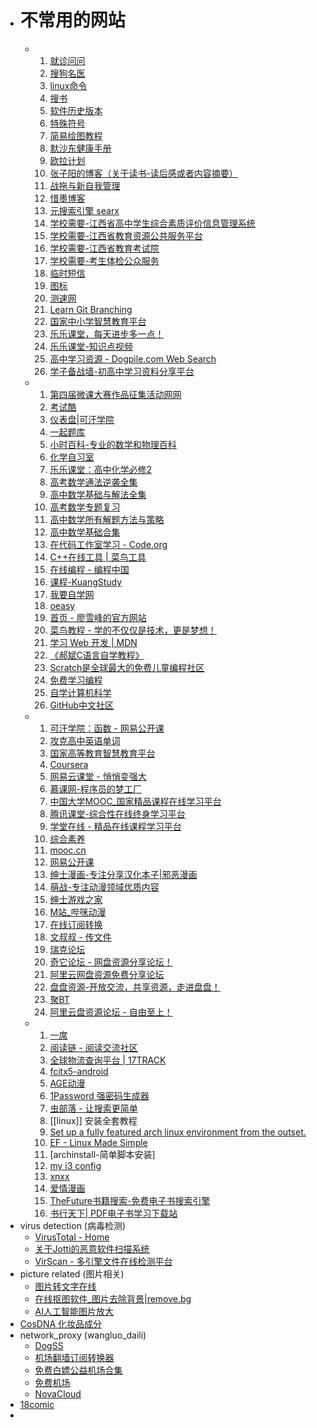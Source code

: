 - # 不常用的网站
	- 1. [就诊问问](https://ask.nocode.com)
	  2. [搜狗名医](https://mingyi.sogou.com)
	  3. [linux命令](https://wangchujiang.com/linux-command)
	  4. [搜书](https://ebook2.lorefree.com)
	  5. [软件历史版本](https://wandoujia.com)
	  6. [特殊符号](https://cn.piliapp.com/symbol)
	  7. [简易绘图教程](https://easydrawingtutorials.com)
	  8. [默沙东健康手册](https://msdmanuals.cn/home/resources/the-one-page-manual-of-health/one-page-manual-of-health)
	  9. [欧拉计划](https://pe-cn.github.io)
	  10. [张子阳的博客（关于读书-读后感或者内容摘要）](https://tracefact.net/reading)
	  11. [战拖与新自我管理](https://zhantuo.com/archives)
	  12. [惜墨博客](https://ximo.blog)
	  13. [元搜索引擎 searx](https://searx.space)
	  14. [学校需要-江西省高中学生综合素质评价信息管理系统](https://gzzs.jxedu.gov.cn)
	  15. [学校需要-江西省教育资源公共服务平台](https://basic.jxeduyun.com/desktop/login/#/)
	  16. [学校需要-江西省教育考试院](https://jxeea.cn)
	  17. [学校需要-考生体检公众服务](https://tj1.jxeea.cn:82/#/login)
	  18. [临时短信](https://mytrashmobile.com)
	  19. [图标](https://iconfont.cn)
	  20. [测速网](https://speedtest.cn)
	  21. [Learn Git Branching](https://oschina.gitee.io/learn-git-branching/)
	  22. [国家中小学智慧教育平台](https://basic.smartedu.cn/)
	  23. [乐乐课堂，每天进步多一点！](https://www.leleketang.com/)
	  24. [乐乐课堂-知识点视频](http://www.leleketang.com/let3/knowledges.php?grade_id=30)
	  25. [高中学习资源 - Dogpile.com Web Search](https://www.dogpile.com/serp?q=%E9%AB%98%E4%B8%AD%E5%AD%A6%E4%B9%A0%E8%B5%84%E6%BA%90&sc=VDxbWdHk83gJ00)
	  26. [学子备战墙-初高中学习资料分享平台](https://www.xzbzq.com/)
	- 1. [第四届微课大赛作品征集活动网网](http://dasai.cnweike.cn/?r=matchV4/search/index&subject=2)
	  2. [考试酷](https://www.examcoo.com/paperlist/index/k/92/p/1)
	  3. [仪表盘|可汗学院](https://zh.khanacademy.org/profile/me/courses)
	  4. [一起题库](https://tiku.17zuoye.com/)
	  5. [小时百科-专业的数学和物理百科](https://wuli.wiki/index.html)
	  6. [化学自习室](https://wuli.wiki/index.html)
	  7. [乐乐课堂：高中化学必修2](https://www.bilibili.com/video/av43523533/)
	  8. [高考数学通法逆袭全集](https://www.bilibili.com/video/BV1w7411w7kQ)
	  9. [高中数学基础与解法全集](https://www.bilibili.com/video/BV147411K7xu?p=104)
	  10. [高考数学专题复习](https://www.bilibili.com/video/av39031994/?p=9)
	  11. [高中数学所有解题方法与策略](https://www.bilibili.com/video/BV1X7411F7YF?p=38)
	  12. [高中数学基础合集](https://www.bilibili.com/video/BV1N7411A74L)
	  13. [在代码工作室学习 - Code.org](https://studio.code.org/courses)
	  14. [C++在线工具 | 菜鸟工具](https://c.runoob.com/compile/12/)
	  15. [在线编程 - 编程中国](http://www.bccn.net/run/)
	  16. [课程-KuangStudy](https://www.kuangstudy.com/course)
	  17. [我要自学网](https://www.51zxw.net/)
	  18. [oeasy](http://oeasy.org/)
	  19. [首页 - 廖雪峰的官方网站](https://www.liaoxuefeng.com/)
	  20. [菜鸟教程 - 学的不仅仅是技术，更是梦想！](https://www.runoob.com/)
	  21. [学习 Web 开发 | MDN](https://developer.mozilla.org/zh-CN/docs/learn)
	  22. [《郝斌C语言自学教程》](https://www.bilibili.com/video/BV1os411h77o?p=40&spm_id_from=pageDriver)
	  23. [Scratch是全球最大的免费儿童编程社区](https://scratch.mit.edu/)
	  24. [免费学习编程](https://chinese.freecodecamp.org/)
	  25. [自学计算机科学](https://github.com/izackwu/TeachYourselfCS-CN/blob/master/TeachYourselfCS-CN.md)
	  26. [GitHub中文社区](https://www.githubs.cn/)
	- 1. [可汗学院：函数 - 网易公开课](https://open.163.com/newview/movie/free?pid=MDAPTVFE8&mid=MDAPV0Q3K)
	  2. [攻克高中英语单词](https://www.ximalaya.com/album/12728981)
	  3. [国家高等教育智慧教育平台](https://www.chinaooc.com.cn/home)
	  4. [Coursera](https://www.coursera.org/)
	  5. [网易云课堂 - 悄悄变强大](https://study.163.com/)
	  6. [慕课网-程序员的梦工厂](https://www.imooc.com/)
	  7. [中国大学MOOC_国家精品课程在线学习平台](https://www.icourse163.org/)
	  8. [腾讯课堂-综合性在线终身学习平台](https://ke.qq.com/)
	  9. [学堂在线 - 精品在线课程学习平台](https://www.xuetangx.com/)
	  10. [综合素养](http://erya.mooc.chaoxing.com/engine2/general/more?t=74115A8FB97F7D0818B962CED639690CD719A9A2BD60988D17620715E89547CEB516A82E93540ECA5645E68AE76744E2)
	  11. [mooc.cn](https://www.mooc.cn/)
	  12. [网易公开课](https://open.163.com/)
	  13. [绅士漫画-专注分享汉化本子|邪恶漫画](https://www.hentaicomic.org/)
	  14. [萌战-专注动漫领域优质内容](https://mengzhan1314.com)
	  15. [绅士游戏之家](https://ssyxzj.xyz/)
	  16. [M站_哔咪动漫](https://www.bimiacg4.net)
	  17. [在线订阅转换](https://acl4ssr-sub.github.io)
	  20. [文叔叔 - 传文件](https://www.wenshushu.cn/)
	  21. [瑞克论坛](https://www.ruike1.com/)
	  22. [奇它论坛 - 网盘资源分享论坛！](https://bbs.zhiqan.com/)
	  23. [阿里云网盘资源免费分享论坛](https://drivebbs.com/index.php)
	  24. [盘盘资源-开放交流，共享资源，走进盘盘！](https://www.panpanr.com/)
	  25. [聚BT](https://bbs.jubt.live)
	  26. [阿里云盘资源论坛 - 自由至上！](https://aliyunpan1.com/)
	- 1. [一席](https://yixi.tv/#/home)
	  3. [阅读链 - 阅读交流社区](https://www.yuedu.pro/)
	  4. [全球物流查询平台 | 17TRACK](https://www.17track.net/zh-cn)
	  5. [fcitx5-android](https://github.com/fcitx5-android/fcitx5-android)
	  6. [AGE动漫](https://www.agemys.com/)
	  9. [1Password 强密码生成器](https://1password.com/zh-cn/password-generator/)
	  10. [虫部落 - 让搜索更简单](https://www.chongbuluo.com)
	  11. [[linux]] 安装全套教程
	  12. [Set up a fully featured arch linux environment from the outset.](https://github.com/LucasWang474/Arch-Configurations)
	  13. [EF - Linux Made Simple](https://www.youtube.com/c/EFLinuxMadeSimple/playlists)
	  14. [archinstall-简单脚本安装]
	  15. [my i3 config](https://github.com/levinit/i3wm-config)
	  16. [xnxx](https://www.xnxx.com/)
	  17. [爱情漫画](https://www.3004aa.cc/)
	  18. [TheFuture书籍搜索-免费电子书搜索引擎](https://bks.thefuture.top/)
	  19. [书行天下| PDF电子书学习下载站](https://www.sxpdf.com/)
- virus detection (病毒检测)
  * [VirusTotal - Home](https://www.virustotal.com/gui/home/upload)
  * [关于Jotti的恶意软件扫描系统](https://virusscan.jotti.org/)
  * [VirScan - 多引擎文件在线检测平台](https://www.virscan.org/)
- picture related (图片相关)
  * [图片转文字在线](https://web.baimiaoapp.com/)
  * [在线抠图软件_图片去除背景|remove.bg](https://www.remove.bg/zh)
  * [AI人工智能图片放大](https://bigjpg.com/)
- [CosDNA 化妆品成分](https://www.cosdna.com/chs/)
- network_proxy (wangluo_daili)
  * [DogSS](https://www.freedog.pw/)
  * [机场翻墙订阅转换器](https://subconverter.speedupvpn.com/)
  * [免费白嫖公益机场合集](https://jichangtj.com/%E5%85%8D%E8%B4%B9ssr%E5%92%8Cv2ray%E6%9C%BA%E5%9C%BA.html)
  * [免费机场](https://github.com/ermaozi/get_subscribe)
  * [NovaCloud](https://q88q.site/)
- [18comic](https://18comic.org/)
-
